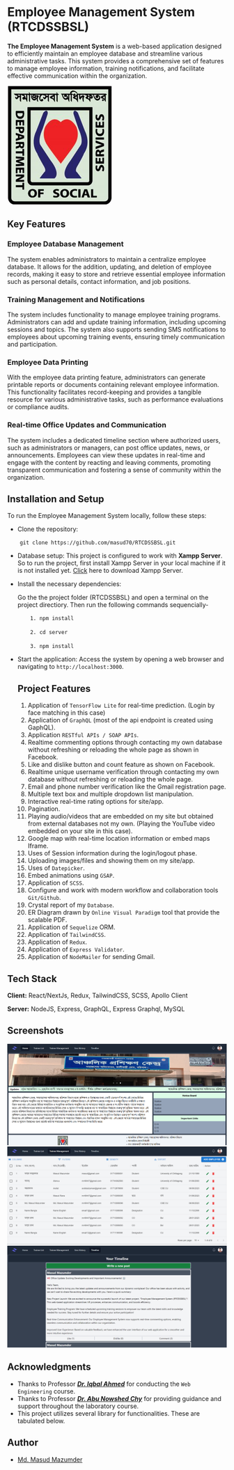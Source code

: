 # Employee Management System (RTCDSSBSL)
**The Employee Management System** is a web-based application designed to efficiently maintain an employee database and streamline various administrative tasks. This system provides a comprehensive set of features to manage employee information, training notifications, and facilitate effective communication within the organization.

![Logo](https://github.com/masud70/RTCDSSBSL/blob/main/public/uploads/images/dss-logo.jpg?raw=true)


## Key Features

### Employee Database Management
The system enables administrators to maintain a centralize employee database. It allows for the addition, updating, and deletion of employee records, making it easy to store and retrieve essential employee information such as personal details, contact information, and job positions.

### Training Management and Notifications
The system includes functionality to manage employee training programs. Administrators can add and update training information, including upcoming sessions and topics. The system also supports sending SMS notifications to employees about upcoming training events, ensuring timely communication and participation.

### Employee Data Printing
With the employee data printing feature, administrators can generate printable reports or documents containing relevant employee information. This functionality facilitates record-keeping and provides a tangible resource for various administrative tasks, such as performance evaluations or compliance audits.

### Real-time Office Updates and Communication
The system includes a dedicated timeline section where authorized users, such as administrators or managers, can post office updates, news, or announcements. Employees can view these updates in real-time and engage with the content by reacting and leaving comments, promoting transparent communication and fostering a sense of community within the organization.
## Installation and Setup

To run the Employee Management System locally, follow these steps:

+ Clone the repository:
```
    git clone https://github.com/masud70/RTCDSSBSL.git
```
+ Database setup:
    This project is configured to work with **Xampp Server**. So to run the project, first install Xampp Server in your local machine if it is not installed yet. [Click](https://www.apachefriends.org/) here to download Xampp Server.

+ Install the necessary dependencies:

    Go the the project folder (RTCDSSBSL) and open a terminal on the project directiory. Then run the following commands sequencially-
    ```
        1. npm install

        2. cd server

        3. npm install
    ```

+ Start the application:
    Access the system by opening a web browser and navigating to `http://localhost:3000`.
    ## Project Features

    1. Application of `TensorFlow Lite` for real-time prediction. (Login by face matching in this case)
    2. Application of `GraphQL` (most of the api endpoint is created using GaphQL).
    3. Application `RESTful APIs / SOAP APIs`.
    4. Realtime commenting options through contacting my own database without refreshing or reloading the whole page as shown in Facebook.
    5. Like and dislike button and count feature as shown on Facebook.
    6. Realtime unique username verification through contacting my own database without refreshing or reloading the whole page.
    7. Email and phone number verification like the Gmail registration page.
    8. Multiple text box and multiple dropdown list manipulation.
    9. Interactive real-time rating options for site/app.
    10. Pagination.
    11. Playing audio/videos that are embedded on my site but obtained from external databases not my own. (Playing the YouTube video embedded on your site in this case).
    12. Google map with real-time location information or embed maps Iframe.
    13. Uses of Session information during the login/logout phase. 
    14. Uploading images/files and showing them on my site/app.
    15. Uses of `Datepicker`.
    16. Embed animations using `GSAP`.
    17. Application of `SCSS`.
    18. Configure and work with modern workflow and collaboration tools `Git/Github`.
    19. Crystal report of my `Database`.
    20. ER Diagram drawn by `Online Visual Paradigm` tool that provide the scalable PDF.
    21. Application of `Sequelize` ORM.
    22. Application of `TailwindCSS`.
    23. Application of `Redux`.
    24. Application of `Express Validator`.
    25. Application of `NodeMailer` for sending Gmail.

## Tech Stack

**Client:** React/NextJs, Redux, TailwindCSS, SCSS, Apollo Client

**Server:** NodeJS, Express, GraphQL, Express Graphql, MySQL


## Screenshots

![App Screenshot](https://github.com/masud70/RTCDSSBSL/blob/main/public/uploads/images/screenshot-1.png?raw=true)
![App Screenshot](https://github.com/masud70/RTCDSSBSL/blob/main/public/uploads/images/screenshot-2.png?raw=true)
![App Screenshot](https://github.com/masud70/RTCDSSBSL/blob/main/public/uploads/images/screenshot-3.png?raw=true)

## Acknowledgments

- Thanks to Professor ***[Dr. Iqbal Ahmed](https://cu.ac.bd/public_profile/index.php?ein=4635)*** for conducting the `Web Engineering` course.
- Thanks to Professor ***[Dr. Abu Nowshed Chy](https://cu.ac.bd/public_profile/index.php?ein=5905)*** for providing guidance and support throughout the laboratory course.
- This project utilizes several library for functionalities. These are tabulated below.

## Author

- [Md. Masud Mazumder](https://www.github.com/masud70)

